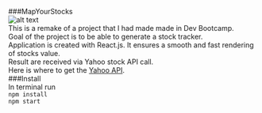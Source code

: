 ###MapYourStocks  
![alt text](https://github.com/polymer940c/MapYourStocks/blob/master/src/ezgif-2-139f0ad163.gif "Logo Title Text 1")  
This is a remake of a project that I had made made in Dev Bootcamp.  
Goal of the project is to be able to generate a stock tracker.  
Application is created with React.js. It ensures a smooth and fast rendering of stocks value.  
Result are received via Yahoo stock API call.  
Here is where to get the [Yahoo API](http://meumobi.github.io/stocks%20apis/2016/03/13/get-realtime-stock-quotes-yahoo-finance-api.html).  
###Install  
In terminal run   
`npm install`  
`npm start`  


